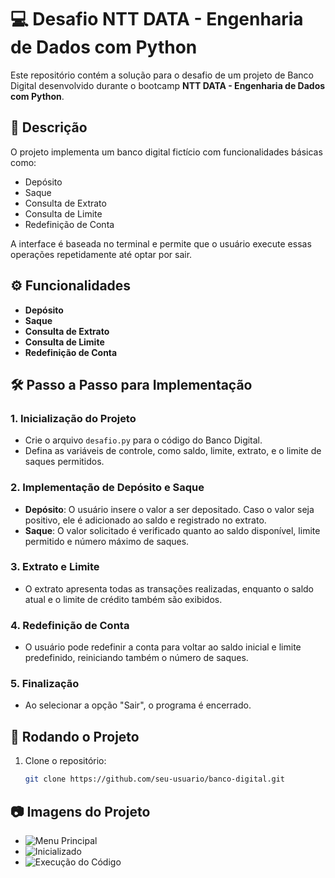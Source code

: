 # 💻 Desafio NTT DATA - Engenharia de Dados com Python

Este repositório contém a solução para o desafio de um projeto de Banco Digital desenvolvido durante o bootcamp **NTT DATA - Engenharia de Dados com Python**.

## 📝 Descrição

O projeto implementa um banco digital fictício com funcionalidades básicas como:

- Depósito
- Saque
- Consulta de Extrato
- Consulta de Limite
- Redefinição de Conta

A interface é baseada no terminal e permite que o usuário execute essas operações repetidamente até optar por sair.

## ⚙️ Funcionalidades

- **Depósito**
- **Saque**
- **Consulta de Extrato**
- **Consulta de Limite**
- **Redefinição de Conta**

## 🛠 Passo a Passo para Implementação

### 1. Inicialização do Projeto

- Crie o arquivo `desafio.py` para o código do Banco Digital.
- Defina as variáveis de controle, como saldo, limite, extrato, e o limite de saques permitidos.

### 2. Implementação de Depósito e Saque

- **Depósito**: O usuário insere o valor a ser depositado. Caso o valor seja positivo, ele é adicionado ao saldo e registrado no extrato.
- **Saque**: O valor solicitado é verificado quanto ao saldo disponível, limite permitido e número máximo de saques.

### 3. Extrato e Limite

- O extrato apresenta todas as transações realizadas, enquanto o saldo atual e o limite de crédito também são exibidos.

### 4. Redefinição de Conta

- O usuário pode redefinir a conta para voltar ao saldo inicial e limite predefinido, reiniciando também o número de saques.

### 5. Finalização

- Ao selecionar a opção "Sair", o programa é encerrado.

## 🚀 Rodando o Projeto

1. Clone o repositório:
   ```bash
   git clone https://github.com/seu-usuario/banco-digital.git

## 📷 Imagens do Projeto

- ![Menu Principal](https://github.com/ItaloRochaj/clinic-center/blob/main/images/Captura%20de%20tela%20de%202024-09-15%2017-18-03.png)
- ![Inicializado](https://github.com/ItaloRochaj/clinic-center/blob/main/images/Captura%20de%20tela%20de%202024-09-15%2017-18-16.png)
- ![Execução do Código](https://github.com/ItaloRochaj/clinic-center/blob/main/images/Captura%20de%20tela%20de%202024-09-15%2017-20-43.png)
